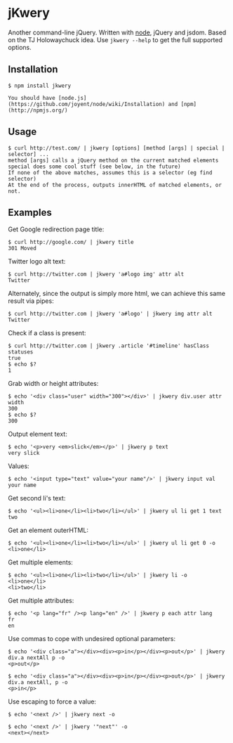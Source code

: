 
# jKwery

 Another command-line jQuery. Written with [node](http://nodejs.org), jQuery and jsdom. Based on the TJ Holowaychuck idea.
 Use `jkwery --help` to get the full supported options.

## Installation

    $ npm install jkwery

    You should have [node.js](https://github.com/joyent/node/wiki/Installation) and [npm](http://npmjs.org/)

## Usage

    $ curl http://test.com/ | jkwery [options] [method [args] | special | selector] ...
    method [args] calls a jQuery method on the current matched elements
    special does some cool stuff (see below, in the future)
    If none of the above matches, assumes this is a selector (eg find selector)
    At the end of the process, outputs innerHTML of matched elements, or not.

## Examples

  Get Google redirection page title:

    $ curl http://google.com/ | jkwery title
    301 Moved

  Twitter logo alt text:
  
    $ curl http://twitter.com | jkwery 'a#logo img' attr alt
    Twitter

  Alternately, since the output is simply more html, we can achieve this same result via pipes:
  
    $ curl http://twitter.com | jkwery 'a#logo' | jkwery img attr alt
    Twitter

  Check if a class is present:
  
    $ curl http://twitter.com | jkwery .article '#timeline' hasClass statuses
    true
    $ echo $?
    1

  Grab width or height attributes:
  
    $ echo '<div class="user" width="300"></div>' | jkwery div.user attr width
    300
    $ echo $?
    300

  Output element text:
  
    $ echo '<p>very <em>slick</em></p>' | jkwery p text
    very slick

  Values:
  
    $ echo '<input type="text" value="your name"/>' | jkwery input val
    your name
  
  Get second li's text:
  
    $ echo '<ul><li>one</li><li>two</li></ul>' | jkwery ul li get 1 text
    two
  
  Get an element outerHTML:
  
    $ echo '<ul><li>one</li><li>two</li></ul>' | jkwery ul li get 0 -o
    <li>one</li>

  Get multiple elements:

    $ echo '<ul><li>one</li><li>two</li></ul>' | jkwery li -o
    <li>one</li>
    <li>two</li>

  Get multiple attributes:

    $ echo '<p lang="fr" /><p lang="en" />' | jkwery p each attr lang
    fr
    en

  Use commas to cope with undesired optional parameters:

    $ echo '<div class="a"></div><div><p>in</p></div><p>out</p>' | jkwery div.a nextAll p -o
    <p>out</p>

    $ echo '<div class="a"></div><div><p>in</p></div><p>out</p>' | jkwery div.a nextAll, p -o
    <p>in</p>

  Use escaping to force a value:

    $ echo '<next />' | jkwery next -o
    
    $ echo '<next />' | jkwery '"next"' -o
    <next></next>

    
